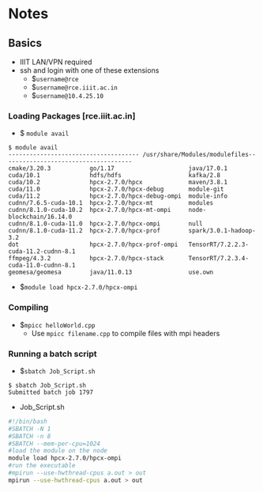 # Notes

## Basics

- IIIT LAN/VPN required
- ssh and login with one of these extensions
    - $`username@rce`
    - $`username@rce.iiit.ac.in`
    - $`username@10.4.25.10`



### Loading Packages [rce.iiit.ac.in]

- $ `module avail`
```
$ module avail
------------------------------------- /usr/share/Modules/modulefiles-------------------------------------
cmake/3.20.3           go/1.17                     java/17.0.1                           
cuda/10.1              hdfs/hdfs                   kafka/2.8                             
cuda/10.2              hpcx-2.7.0/hpcx             maven/3.8.1                           
cuda/11.0              hpcx-2.7.0/hpcx-debug       module-git                            
cuda/11.2              hpcx-2.7.0/hpcx-debug-ompi  module-info                           
cudnn/7.6.5-cuda-10.1  hpcx-2.7.0/hpcx-mt          modules                               
cudnn/8.1.0-cuda-10.2  hpcx-2.7.0/hpcx-mt-ompi     node-blockchain/16.14.0               
cudnn/8.1.0-cuda-11.0  hpcx-2.7.0/hpcx-ompi        null                                  
cudnn/8.1.0-cuda-11.2  hpcx-2.7.0/hpcx-prof        spark/3.0.1-hadoop-3.2                
dot                    hpcx-2.7.0/hpcx-prof-ompi   TensorRT/7.2.2.3-cuda-11.2-cudnn-8.1  
ffmpeg/4.3.2           hpcx-2.7.0/hpcx-stack       TensorRT/7.2.3.4-cuda-11.0-cudnn-8.1  
geomesa/geomesa        java/11.0.13                use.own 
```
- $`module load hpcx-2.7.0/hpcx-ompi`

### Compiling

- $`mpicc helloWorld.cpp`
    - Use `mpicc filename.cpp` to compile files with mpi headers

### Running a batch script

- $`sbatch Job_Script.sh`
```
$ sbatch Job_Script.sh 
Submitted batch job 1797
```
- Job_Script.sh
```sh
#!/bin/bash
#SBATCH -N 1
#SBATCH -n 8
#SBATCH --mem-per-cpu=1024
#load the module on the node
module load hpcx-2.7.0/hpcx-ompi
#run the executable
#mpirun --use-hwthread-cpus a.out > out
mpirun --use-hwthread-cpus a.out > out
```
